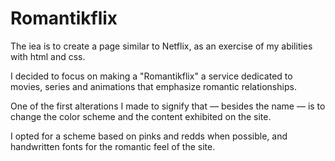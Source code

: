 # Romantikflix

The iea is to create a page similar to Netflix, as an exercise of my abilities with html and css.

 I decided to focus on making a "Romantikflix" a service dedicated to movies, series and animations that emphasize romantic relationships.

 One of the first alterations I made to signify that — besides the name — is to change the color scheme and the content exhibited on the site.

 I opted for a scheme based on pinks and redds when possible, and handwritten fonts for the romantic feel of the site.
 
